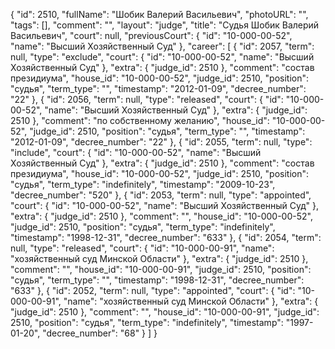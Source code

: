 {
    "id": 2510,
    "fullName": "Шобик Валерий Васильевич",
    "photoURL": "",
    "tags": [],
    "comment": "",
    "layout": "judge",
    "title": "Судья Шобик Валерий Васильевич",
    "court": null,
    "previousCourt": {
        "id": "10-000-00-52",
        "name": "Высший Хозяйственный Суд"
    },
    "career": [
        {
            "id": 2057,
            "term": null,
            "type": "exclude",
            "court": {
                "id": "10-000-00-52",
                "name": "Высший Хозяйственный Суд"
            },
            "extra": {
                "judge_id": 2510
            },
            "comment": "состав президиума",
            "house_id": "10-000-00-52",
            "judge_id": 2510,
            "position": "судья",
            "term_type": "",
            "timestamp": "2012-01-09",
            "decree_number": "22"
        },
        {
            "id": 2056,
            "term": null,
            "type": "released",
            "court": {
                "id": "10-000-00-52",
                "name": "Высший Хозяйственный Суд"
            },
            "extra": {
                "judge_id": 2510
            },
            "comment": "по собственному желанию",
            "house_id": "10-000-00-52",
            "judge_id": 2510,
            "position": "судья",
            "term_type": "",
            "timestamp": "2012-01-09",
            "decree_number": "22"
        },
        {
            "id": 2055,
            "term": null,
            "type": "include",
            "court": {
                "id": "10-000-00-52",
                "name": "Высший Хозяйственный Суд"
            },
            "extra": {
                "judge_id": 2510
            },
            "comment": "состав президиума",
            "house_id": "10-000-00-52",
            "judge_id": 2510,
            "position": "судья",
            "term_type": "indefinitely",
            "timestamp": "2009-10-23",
            "decree_number": "520"
        },
        {
            "id": 2053,
            "term": null,
            "type": "appointed",
            "court": {
                "id": "10-000-00-52",
                "name": "Высший Хозяйственный Суд"
            },
            "extra": {
                "judge_id": 2510
            },
            "comment": "",
            "house_id": "10-000-00-52",
            "judge_id": 2510,
            "position": "судья",
            "term_type": "indefinitely",
            "timestamp": "1998-12-31",
            "decree_number": "633"
        },
        {
            "id": 2054,
            "term": null,
            "type": "released",
            "court": {
                "id": "10-000-00-91",
                "name": "хозяйственный суд Минской Области"
            },
            "extra": {
                "judge_id": 2510
            },
            "comment": "",
            "house_id": "10-000-00-91",
            "judge_id": 2510,
            "position": "судья",
            "term_type": "",
            "timestamp": "1998-12-31",
            "decree_number": "633"
        },
        {
            "id": 2052,
            "term": null,
            "type": "appointed",
            "court": {
                "id": "10-000-00-91",
                "name": "хозяйственный суд Минской Области"
            },
            "extra": {
                "judge_id": 2510
            },
            "comment": "",
            "house_id": "10-000-00-91",
            "judge_id": 2510,
            "position": "судья",
            "term_type": "indefinitely",
            "timestamp": "1997-01-20",
            "decree_number": "68"
        }
    ]
}